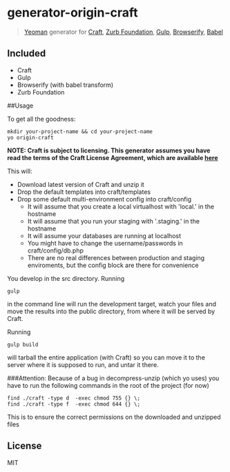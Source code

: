 # generator-origin-craft 

> [Yeoman](http://yeoman.io) generator for [Craft](http://www.buildwithcraft.com), [Zurb Foundation](http://foundation.zurb.com/), [Gulp](http://gulpjs.com/), [Browserify](http://browserify.org/), [Babel](https://babeljs.io/)


## Included

- Craft
- Gulp
- Browserify (with babel transform)
- Zurb Foundation


##Usage

To get all the goodness:

    mkdir your-project-name && cd your-project-name
    yo origin-craft

**NOTE: Craft is subject to licensing. This generator assumes you have read the terms of the Craft License Agreement, which are available [here](http://buildwithcraft.com/license)**

This will:

- Download latest version of Craft and unzip it
- Drop the default templates into craft/templates
- Drop some default multi-environment config into craft/config
    - It will assume that you create a local virtualhost with 'local.' in the hostname
    - It will assume that you run your staging with '.staging.' in the hostname
    - It will assume your databases are running at localhost
    - You might have to change the username/passwords in craft/config/db.php
    - There are no real differences between production and staging enviroments, but the config block are there for convenience
    
You develop in the src directory. Running 

    gulp

in the command line will run the development target, watch your files and move the results into the public directory, from where it will be served by Craft.

Running

    gulp build
    
will tarball the entire application (with Craft) so you can move it to the server where it is supposed to run, and untar it there.

###Attention:
Because of a bug in decompress-unzip (which yo uses) you have to run the following commands in the root of the project (for now)
    
    find ./craft -type d  -exec chmod 755 {} \;
    find ./craft -type f  -exec chmod 644 {} \;

This is to ensure the correct permissions on the downloaded and unzipped files

## License

MIT
